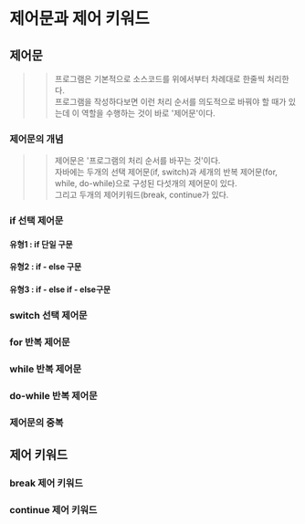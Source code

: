 # 제어문과 제어 키워드

## 제어문
>> 프로그램은 기본적으로 소스코드를 위에서부터 차례대로 한줄씩 처리한다.<br>
>> 프로그램을 작성하다보면 이런 처리 순서를 의도적으로 바꿔야 할 때가 있는데 이 역할을 수행하는 것이 바로 '제어문'이다.
### 제어문의 개념
>> 제어문은 '프로그램의 처리 순서를 바꾸는 것'이다.<br>
>> 자바에는 두개의 선택 제어문(if, switch)과 세개의 반복 제어문(for, while, do-while)으로 구성된 다섯개의 제어문이 있다.<br>
>> 그리고 두개의 제어키워드(break, continue가 있다.
### if 선택 제어문
#### 유형1 : if 단일 구문
#### 유형2 : if - else 구문
#### 유형3 : if - else if - else구문
### switch 선택 제어문
### for 반복 제어문
### while 반복 제어문
### do-while 반복 제어문
### 제어문의 중복

## 제어 키워드
### break 제어 키워드
### continue 제어 키워드

